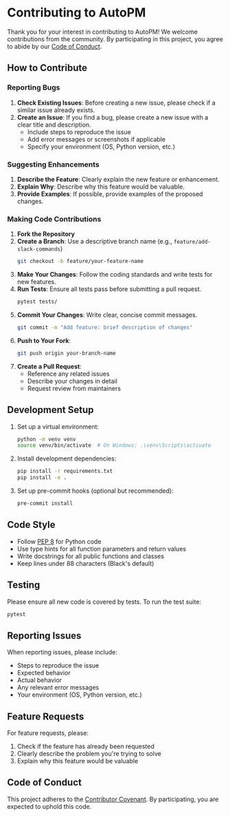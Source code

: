 # Contributing to AutoPM

Thank you for your interest in contributing to AutoPM! We welcome contributions from the community. By participating in this project, you agree to abide by our [Code of Conduct](CODE_OF_CONDUCT.md).

## How to Contribute

### Reporting Bugs

1. **Check Existing Issues**: Before creating a new issue, please check if a similar issue already exists.
2. **Create an Issue**: If you find a bug, please create a new issue with a clear title and description.
   - Include steps to reproduce the issue
   - Add error messages or screenshots if applicable
   - Specify your environment (OS, Python version, etc.)

### Suggesting Enhancements

1. **Describe the Feature**: Clearly explain the new feature or enhancement.
2. **Explain Why**: Describe why this feature would be valuable.
3. **Provide Examples**: If possible, provide examples of the proposed changes.

### Making Code Contributions

1. **Fork the Repository**
2. **Create a Branch**: Use a descriptive branch name (e.g., `feature/add-slack-commands`)
   ```bash
   git checkout -b feature/your-feature-name
   ```
3. **Make Your Changes**: Follow the coding standards and write tests for new features.
4. **Run Tests**: Ensure all tests pass before submitting a pull request.
   ```bash
   pytest tests/
   ```
5. **Commit Your Changes**: Write clear, concise commit messages.
   ```bash
   git commit -m "Add feature: brief description of changes"
   ```
6. **Push to Your Fork**:
   ```bash
   git push origin your-branch-name
   ```
7. **Create a Pull Request**:
   - Reference any related issues
   - Describe your changes in detail
   - Request review from maintainers

## Development Setup

1. Set up a virtual environment:
   ```bash
   python -m venv venv
   source venv/bin/activate  # On Windows: .\venv\Scripts\activate
   ```

2. Install development dependencies:
   ```bash
   pip install -r requirements.txt
   pip install -e .
   ```

3. Set up pre-commit hooks (optional but recommended):
   ```bash
   pre-commit install
   ```

## Code Style

- Follow [PEP 8](https://www.python.org/dev/peps/pep-0008/) for Python code
- Use type hints for all function parameters and return values
- Write docstrings for all public functions and classes
- Keep lines under 88 characters (Black's default)

## Testing

Please ensure all new code is covered by tests. To run the test suite:

```bash
pytest
```

## Reporting Issues

When reporting issues, please include:

- Steps to reproduce the issue
- Expected behavior
- Actual behavior
- Any relevant error messages
- Your environment (OS, Python version, etc.)

## Feature Requests

For feature requests, please:

1. Check if the feature has already been requested
2. Clearly describe the problem you're trying to solve
3. Explain why this feature would be valuable

## Code of Conduct

This project adheres to the [Contributor Covenant](https://www.contributor-covenant.org/). By participating, you are expected to uphold this code.
